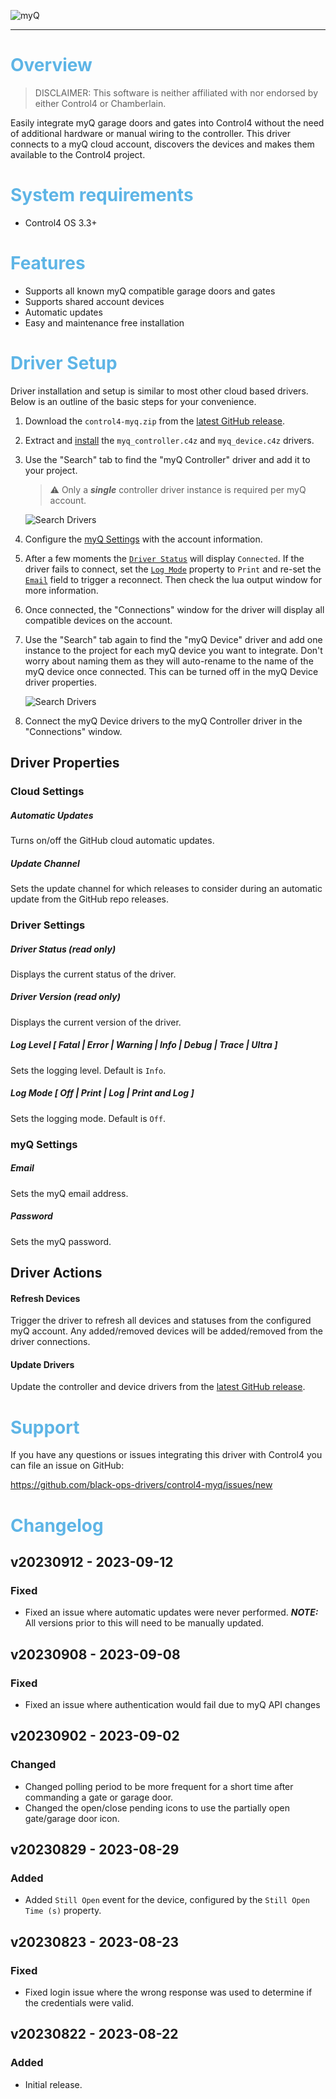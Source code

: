 ![myQ](images/header.png)

---

# <span style="color:#5EB5E6">Overview</span>

> DISCLAIMER: This software is neither affiliated with nor endorsed by either
> Control4 or Chamberlain.

Easily integrate myQ garage doors and gates into Control4 without the need of
additional hardware or manual wiring to the controller. This driver connects to
a myQ cloud account, discovers the devices and makes them available to the
Control4 project.

# <span style="color:#5EB5E6">System requirements</span>

- Control4 OS 3.3+

# <span style="color:#5EB5E6">Features</span>

- Supports all known myQ compatible garage doors and gates
- Supports shared account devices
- Automatic updates
- Easy and maintenance free installation

# <span style="color:#5EB5E6">Driver Setup</span>

Driver installation and setup is similar to most other cloud based drivers.
Below is an outline of the basic steps for your convenience.

1. Download the `control4-myq.zip` from the
   [latest GitHub release](https://github.com/black-ops-drivers/control4-myq/releases/latest).
2. Extract and
   [install](<(https://www.control4.com/help/c4/software/cpro/dealer-composer-help/content/composerpro_userguide/adding_drivers_manually.htm)>)
   the `myq_controller.c4z` and `myq_device.c4z` drivers.
3. Use the "Search" tab to find the "myQ Controller" driver and add it to your
   project.

   > ⚠️ Only a **_single_** controller driver instance is required per myQ
   > account.

   ![Search Drivers](images/search-drivers-controller.png)

4. Configure the [myQ Settings](#myq-settings) with the account information.
5. After a few moments the [`Driver Status`](#driver-status-read-only) will
   display `Connected`. If the driver fails to connect, set the
   [`Log Mode`](#log-mode--off--print--log--print-and-log-) property to `Print`
   and re-set the [`Email`](#email) field to trigger a reconnect. Then check the
   lua output window for more information.
6. Once connected, the "Connections" window for the driver will display all
   compatible devices on the account.
7. Use the "Search" tab again to find the "myQ Device" driver and add one
   instance to the project for each myQ device you want to integrate. Don't
   worry about naming them as they will auto-rename to the name of the myQ
   device once connected. This can be turned off in the myQ Device driver
   properties.

   ![Search Drivers](images/search-drivers-device.png)

8. Connect the myQ Device drivers to the myQ Controller driver in the
   "Connections" window.

## Driver Properties

### Cloud Settings

##### Automatic Updates

Turns on/off the GitHub cloud automatic updates.

##### Update Channel

Sets the update channel for which releases to consider during an automatic
update from the GitHub repo releases.

### Driver Settings

##### Driver Status (read only)

Displays the current status of the driver.

##### Driver Version (read only)

Displays the current version of the driver.

##### Log Level [ Fatal | Error | Warning | **_Info_** | Debug | Trace | Ultra ]

Sets the logging level. Default is `Info`.

##### Log Mode [ **_Off_** | Print | Log | Print and Log ]

Sets the logging mode. Default is `Off`.

### myQ Settings

##### Email

Sets the myQ email address.

##### Password

Sets the myQ password.

## Driver Actions

#### Refresh Devices

Trigger the driver to refresh all devices and statuses from the configured myQ
account. Any added/removed devices will be added/removed from the driver
connections.

#### Update Drivers

Update the controller and device drivers from the
[latest GitHub release](https://github.com/black-ops-drivers/control4-myq/releases/latest).

# <span style="color:#5EB5E6">Support</span>

If you have any questions or issues integrating this driver with Control4 you
can file an issue on GitHub:

https://github.com/black-ops-drivers/control4-myq/issues/new

# <span style="color:#5EB5E6">Changelog</span>

[//]: # "## v[Version] - YYY-MM-DD"
[//]: # "### Added"
[//]: # "- Added"
[//]: # "### Fixed"
[//]: # "- Fixed"
[//]: # "### Changed"
[//]: # "- Changed"
[//]: # "### Removed"
[//]: # "- Removed"

## v20230912 - 2023-09-12

### Fixed

- Fixed an issue where automatic updates were never performed. **_NOTE:_** All
  versions prior to this will need to be manually updated.

## v20230908 - 2023-09-08

### Fixed

- Fixed an issue where authentication would fail due to myQ API changes

## v20230902 - 2023-09-02

### Changed

- Changed polling period to be more frequent for a short time after commanding a
  gate or garage door.
- Changed the open/close pending icons to use the partially open gate/garage
  door icon.

## v20230829 - 2023-08-29

### Added

- Added `Still Open` event for the device, configured by the
  `Still Open Time (s)` property.

## v20230823 - 2023-08-23

### Fixed

- Fixed login issue where the wrong response was used to determine if the
  credentials were valid.

## v20230822 - 2023-08-22

### Added

- Initial release.
